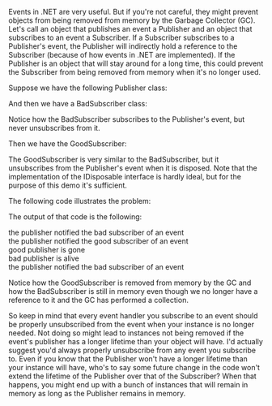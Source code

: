Events in .NET are very useful. But if you're not careful, they might prevent objects from being removed from memory by the Garbage Collector (GC).  Let's call an object that publishes an event a Publisher and an object that subscribes to an event a Subscriber. If a Subscriber subscribes to a Publisher's event, the Publisher will indirectly hold a reference to the Subscriber (because of how events in .NET are implemented).  If the Publisher is an object that will stay around for a long time, this could prevent the Subscriber from being removed from memory when it's no longer used.

Suppose we have the following Publisher class:

<script src="https://gist.github.com/3676624.js?file=s1.cs"></script>

And then we have a BadSubscriber class:

<script src="https://gist.github.com/3676624.js?file=s2.cs"></script>

Notice how the BadSubscriber subscribes to the Publisher's event, but never unsubscribes from it.

Then we have the GoodSubscriber:

<script src="https://gist.github.com/3676624.js?file=s3.cs"></script>

The GoodSubscriber is very similar to the BadSubscriber, but it unsubscribes from the Publisher's event when it is disposed.  Note that the implementation of the IDisposable interface is hardly ideal, but for the purpose of this demo it's sufficient.

The following code illustrates the problem:

<script src="https://gist.github.com/3676624.js?file=s4.cs"></script>

The output of that code is the following:

the publisher notified the bad subscriber of an event<br/>
the publisher notified the good subscriber of an event<br/>
good publisher is gone<br/>
bad publisher is alive<br/>
the publisher notified the bad subscriber of an event<br/>

Notice how the GoodSubscriber is removed from memory by the GC and how the BadSubscriber is still in memory even though we no longer have a reference to it and the GC has performed a collection.

So keep in mind that every event handler you subscribe to an event should be properly unsubscribed from the event when your instance is no longer needed. Not doing so might lead to instances not being removed if the event's publisher has a longer lifetime than your object will have.  I'd actually suggest you'd always properly unsubscribe from any event you subscribe to.  Even if you know that the Publisher won't have a longer lifetime than your instance will have, who's to say some future change in the code won't extend the lifetime of the Publisher over that of the Subscriber? When that happens, you might end up with a bunch of instances that will remain in memory as long as the Publisher remains in memory.
